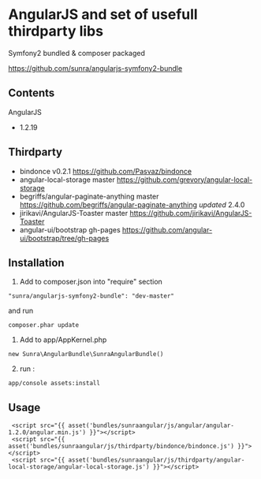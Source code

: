 AngularJS and set of usefull thirdparty libs
===============================================

Symfony2 bundled & composer packaged

https://github.com/sunra/angularjs-symfony2-bundle


Contents
--------
AngularJS 
- 1.2.19

Thirdparty
-------
- bindonce                              v0.2.1      https://github.com/Pasvaz/bindonce
- angular-local-storage                 master      https://github.com/grevory/angular-local-storage
- begriffs/angular-paginate-anything    master      https://github.com/begriffs/angular-paginate-anything   *updated*   2.4.0
- jirikavi/AngularJS-Toaster            master      https://github.com/jirikavi/AngularJS-Toaster
- angular-ui/bootstrap                  gh-pages    https://github.com/angular-ui/bootstrap/tree/gh-pages

Installation
------------

1. Add to composer.json into "require" section
```
"sunra/angularjs-symfony2-bundle": "dev-master"
```
and run 
```
composer.phar update
```

1. Add to app/AppKernel.php
```
new Sunra\AngularBundle\SunraAngularBundle()
```

2. run :
```
app/console assets:install
```


Usage
-----
```
 <script src="{{ asset('bundles/sunraangular/js/angular/angular-1.2.0/angular.min.js') }}"></script> 
 <script src="{{ asset('bundles/sunraangular/js/thirdparty/bindonce/bindonce.js') }}"></script>
 <script src="{{ asset('bundles/sunraangular/js/thirdparty/angular-local-storage/angular-local-storage.js') }}"></script>






```